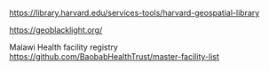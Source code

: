 https://library.harvard.edu/services-tools/harvard-geospatial-library   

https://geoblacklight.org/   



Malawi Health facility registry   
https://github.com/BaobabHealthTrust/master-facility-list   

